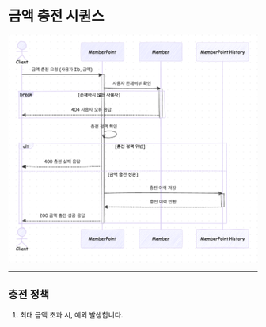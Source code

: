 # 금액 충전 시퀀스
<img src=../../image/ChargePoint.png width="700"/>

---
## 충전 정책
1. 최대 금액 초과 시, 예외 발생합니다.